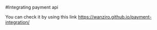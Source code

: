 #Integrating payment api

You can check it by using this link https://wanziro.github.io/payment-integration/
